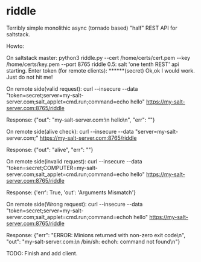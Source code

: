 # riddle
Terribly simple monolithic async (tornado based) "half" REST API for saltstack.

Howto:

On saltstack master:
python3 riddle.py --cert /home/certs/cert.pem --key /home/certs/key.pem --port 8765
riddle 0.5: salt 'one tenth REST' api starting.
Enter token (for remote clients): ******(secret)
Ok,ok I would work. Just do not hit me!



On remote side(valid request):
curl --insecure --data "token=secret;server=my-salt-server.com;salt_applet=cmd.run;command=echo hello" https://my-salt-server.com:8765/riddle

Response:
{"out": "my-salt-server.com:\n    hello\n", "err": ""}



On remote side(alive check):
curl --insecure --data "server=my-salt-server.com;" https://my-salt-server.com:8765/riddle

Response:
{"out": "alive", "err": ""}



On remote side(invalid request):
curl --insecure --data "token=secret;COMPUTER=my-salt-server.com;salt_applet=cmd.run;command=echo hello" https://my-salt-server.com:8765/riddle

Response:
{'err': True, 'out': 'Arguments Mismatch'}


On remote side(Wrong request):
curl --insecure --data "token=secret;server=my-salt-server.com;salt_applet=cmd.run;command=echoh hello" https://my-salt-server.com:8765/riddle

Response:
{"err": "ERROR: Minions returned with non-zero exit code\n", "out": "my-salt-server.com:\n    /bin/sh: echoh: command not found\n"}




TODO:
Finish and add client.
